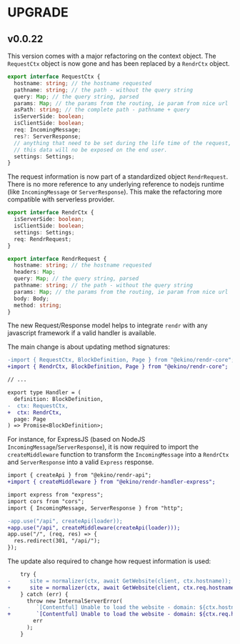 # UPGRADE

## v0.0.22

This version comes with a major refactoring on the context object. The `RequestCtx` object is now gone and has been replaced by a `RendrCtx` object.

```ts
export interface RequestCtx {
  hostname: string; // the hostname requested
  pathname: string; // the path - without the query string
  query: Map; // the query string, parsed
  params: Map; // the params from the routing, ie param from nice url
  asPath: string; // the complete path - pathname + query
  isServerSide: boolean;
  isClientSide: boolean;
  req: IncomingMessage;
  res?: ServerResponse;
  // anything that need to be set during the life time of the request,
  // this data will no be exposed on the end user.
  settings: Settings;
}
```

The request information is now part of a standardized object `RendrRequest`. There is no more reference to any underlying reference to nodejs runtime (like `IncomingMessage` or `ServerResponse`). This make the refactoring more compatible with serverless provider.

```ts
export interface RendrCtx {
  isServerSide: boolean;
  isClientSide: boolean;
  settings: Settings;
  req: RendrRequest;
}

export interface RendrRequest {
  hostname: string; // the hostname requested
  headers: Map;
  query: Map; // the query string, parsed
  pathname: string; // the path - without the query string
  params: Map; // the params from the routing, ie param from nice url
  body: Body;
  method: string;
}
```

The new Request/Response model helps to integrate `rendr` with any javascript framework if a valid handler is available. 

The main change is about updating method signatures:

```diff
-import { RequestCtx, BlockDefinition, Page } from "@ekino/rendr-core";
+import { RendrCtx, BlockDefinition, Page } from "@ekino/rendr-core";

// ...

export type Handler = (
  definition: BlockDefinition,
-  ctx: RequestCtx,
+  ctx: RendrCtx,
  page: Page
) => Promise<BlockDefinition>;

```

For instance, for ExpressJS (based on NodeJS `IncomingMessage`/`ServerResponse`), it is now required to import the `createMiddleware` function to transform the `IncomingMessage` into a `RendrCtx` and `ServerResponse` into a valid `Express` response.

```diff
import { createApi } from "@ekino/rendr-api";
+import { createMiddleware } from "@ekino/rendr-handler-express";

import express from "express";
import cors from "cors";
import { IncomingMessage, ServerResponse } from "http";

-app.use("/api", createApi(loader));
+app.use("/api", createMiddleware(createApi(loader)));
app.use("/", (req, res) => {
  res.redirect(301, "/api/");
});

```

The update also required to change how request information is used:

```diff
    try {
-      site = normalizer(ctx, await GetWebsite(client, ctx.hostname));
+      site = normalizer(ctx, await GetWebsite(client, ctx.req.hostname));
    } catch (err) {
      throw new InternalServerError(
-        `[Contentful] Unable to load the website - domain: ${ctx.hostname}`,
+        `[Contentful] Unable to load the website - domain: ${ctx.req.hostname}`,
        err
      );
    }
```